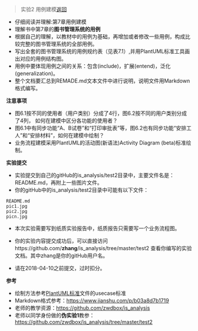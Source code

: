 ﻿<!-- markdownlint-disable MD033-->
<!-- 禁止MD033类型的警告 https://www.npmjs.com/package/markdownlint -->

> 实验2 用例建模[返回](./README.md)

- 仔细阅读并理解:第7章用例建模
- 理解书中第7章的<b>图书管理系统的用例</b>
- 根据自己的理解，以教材中的用例为基础，再增加或者修改一些用例，构成比较完整的图书管理系统的全部用例。
- 写出全套的图书管理系统的用例规约表（见表7.1）,并用PlantUML标准工具画出对应的用例结构图。
- 用例中要体现用例之间的关系：包含(include)，扩展(entend)，泛化(generalization)。
- 整个文档要汇总到REMADE.md文本文件中进行说明，说明文件用Markdown格式编写。

<b>注意事项</b>

- 图6.1按不同的使用者（用户类别）分成了4行，图6.2按不同的用户类别分成了4列，
  如何在建模中区分各功能的使用者？
- 图6.1中有同步功能“A、B试卷”和“打印审批表”等，图6.2也有同步功能“安排工人”和“安排材料”，如何在建模中绘制？
- 业务流程建模采用PlantUML的活动图(新语法)Activity Diagram (beta)标准绘制。

<b>实验提交</b>

- 实验提交到自己的gitHub的is_analysis/test2目录中，主要文件名是：README.md，再附上一些图片文件。
- 你的gitHub中的is_analysis/test2目录中可能有以下文件：

``` filelist
README.md
pic1.jpg
pic2.jpg
picn.jpg
```
- 本次实验需要写到纸质实验报告中，纸质报告只需要写一个业务流程图。

- 你的实验内容提交成功后，可以直接访问https://github.com/<b>zhang</b>/is_analysis/tree/master/test2
查看你编写的实验文档。其中zhang是你的gitHub用户名。

- 请在2018-04-10之前提交，过时扣分。

<b>参考</b>

- 绘制方法参考[PlantUML标准](http://plantuml.com/use-case-diagram)文件的usecase标准
- Markdown格式参考：https://www.jianshu.com/p/b03a8d7b1719
- 老师的教学资源：https://github.com/zwdbox/is_analysis
- 老师以同学身份做的<b>伪实验1</b>教参：https://github.com/zwdbox/is_analysis/tree/master/test2
